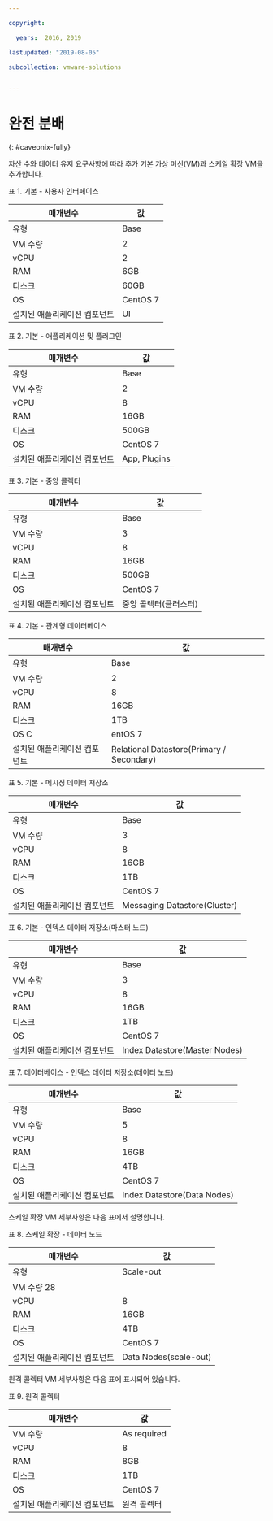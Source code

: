 ```yaml
---

copyright:

  years:  2016, 2019

lastupdated: "2019-08-05"

subcollection: vmware-solutions


---
```


# 완전 분배
{: #caveonix-fully}

자산 수와 데이터 유지 요구사항에 따라 추가 기본 가상 머신(VM)과 스케일 확장 VM을 추가합니다.

표 1. 기본 - 사용자 인터페이스

|매개변수	|값|
|---|---|
|유형	| Base|
|VM 수량	|2|
|vCPU	|2|
|RAM	|6GB|
|디스크	|60GB|
|OS	|CentOS 7|
|설치된 애플리케이션 컴포넌트	|UI|

표 2. 기본 - 애플리케이션 및 플러그인

|매개변수	|값|
|---|---|
|유형	| Base|
|VM 수량	|2|
|vCPU	|8|
|RAM	| 16GB|
|디스크	|500GB|
|OS	|CentOS 7|
|설치된 애플리케이션 컴포넌트	|App, Plugins|

표 3. 기본 - 중앙 콜렉터

|매개변수	|값 |
|---|---|
|유형	| Base |
|VM 수량	| 3 |
|vCPU	|8 |
|RAM	| 16GB |
|디스크	|500GB |
|OS	|CentOS 7 |
|설치된 애플리케이션 컴포넌트	|중앙 콜렉터(클러스터) |

표 4. 기본 - 관계형 데이터베이스

|매개변수	|값 |
|---|---|
|유형	| Base |
|VM 수량	|2 |
|vCPU	|8 |
|RAM	| 16GB |
|디스크	|1TB |
|OS	C|entOS 7 |
|설치된 애플리케이션 컴포넌트	|Relational Datastore(Primary / Secondary) |

표 5. 기본 - 메시징 데이터 저장소

|매개변수	|값 |
|---|---|
|유형	| Base |
|VM 수량	| 3 |
|vCPU	|8 |
|RAM	| 16GB |
|디스크	|1TB |
|OS	|CentOS 7 |
|설치된 애플리케이션 컴포넌트	|Messaging Datastore(Cluster) |

표 6. 기본 - 인덱스 데이터 저장소(마스터 노드)

|매개변수	|값 |
|---|---|
|유형	| Base |
|VM 수량	| 3 |
|vCPU	|8 |
|RAM	| 16GB |
|디스크	|1TB |
|OS	|CentOS 7 |
|설치된 애플리케이션 컴포넌트	|Index Datastore(Master Nodes) |

표 7. 데이터베이스 - 인덱스 데이터 저장소(데이터 노드)

|매개변수	|값 |
|---|---|
|유형	| Base |
|VM 수량	|5 |
|vCPU	|8 |
|RAM	| 16GB |
|디스크	|4TB |
|OS	|CentOS 7 |
|설치된 애플리케이션 컴포넌트	|Index Datastore(Data Nodes) |

스케일 확장 VM 세부사항은 다음 표에서 설명합니다.

표 8. 스케일 확장 - 데이터 노드

|매개변수	|값 |
|---|---|
|유형	|Scale-out |
|VM 수량 28 |
|vCPU	|8 |
|RAM	| 16GB |
|디스크	|4TB |
|OS	|CentOS 7 |
|설치된 애플리케이션 컴포넌트	|Data Nodes(scale-out) |

원격 콜렉터 VM 세부사항은 다음 표에 표시되어 있습니다.

표 9. 원격 콜렉터

|매개변수	|값 |
|---|---|
|VM 수량	|As required |
|vCPU	|8 |
|RAM	| 8GB |
|디스크	|1TB |
|OS	|CentOS 7 |
|설치된 애플리케이션 컴포넌트	|원격 콜렉터 |
